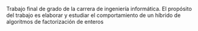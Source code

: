 Trabajo final de grado de la carrera de ingeniería informática. El propósito del trabajo es elaborar y estudiar el comportamiento de un híbrido de algoritmos de factorización de enteros
